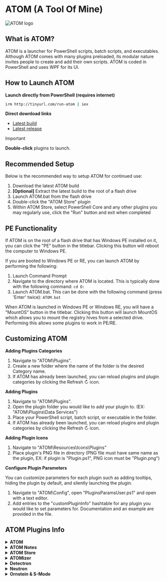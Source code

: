 # ATOM (A Tool Of Mine)

<picture>
  <source media="(prefers-color-scheme: dark)" srcset="ATOM/Resources/Icons/Common/ATOM%20Logo%20(Light).png">
  <source media="(prefers-color-scheme: light)" srcset="ATOM/Resources/Icons/Common/ATOM%20Logo%20(Dark).png">
  <img alt="ATOM logo" src="ATOM/Dependencies/Icons/ATOM%20Logo%20(Light).png"> <!-- Fallback for browsers that do not support picture -->
</picture>

## What is ATOM?
ATOM is a launcher for PowerShell scripts, batch scripts, and executables. Although ATOM comes with many plugins preloaded, its modular nature invites people to create and add their own scripts.
ATOM is coded in PowerShell and uses WPF for its UI.

## How to Launch ATOM
**Launch directly from PowerShell (requires internet)**
```sh
irm http://tinyurl.com/run-atom | iex
```

**Direct download links**
- [Latest build](https://github.com/SkylerWallace/ATOM/archive/refs/heads/main.zip)
- [Latest release](https://github.com/SkylerWallace/ATOM/releases/latest/download/ATOM.zip)

> [!IMPORTANT]
> **Double-click** plugins to launch.

## Recommended Setup
Below is the recommended way to setup ATOM for continued use:
1. Download the latest ATOM build
2. **[Optional]** Extract the latest build to the root of a flash drive
3. Launch ATOM.bat from the flash drive
4. Double-click the "ATOM Store" plugin
5. Within ATOM Store, select PowerShell Core and any other plugins you may regularly use, click the "Run" button and exit when completed

## PE Functionality
If ATOM is on the root of a flash drive that has Windows PE installed on it, you can click the "PE" button in the titlebar.
Clicking this button will reboot the computer to Windows PE.

If you are booted to Windows PE or RE, you can launch ATOM by performing the following:
1. Launch Command Prompt
2. Navigate to the directory where ATOM is located. This is typically done with the following command:
   ```cd D:```
3. Launch ATOM.bat. This can be done with the following command (press 'Enter' twice):
   ```ATOM.bat```

When ATOM is launched in Windows PE or Windows RE, you will have a "MountOS" button in the titlebar.
Clicking this button will launch MountOS which allows you to mount the registry hives from a selected drive.
Performing this allows some plugins to work in PE/RE.

## Customizing ATOM
**Adding Plugins Categories**

1. Navigate to "ATOM\Plugins".
2. Create a new folder where the name of the folder is the desired Category name.
3. If ATOM has already been launched, you can reload plugins and plugin categories by clicking the Refresh ↻ icon.

**Adding Plugins**

1. Navigate to "ATOM\Plugins".
2. Open the plugin folder you would like to add your plugin to. (EX: "ATOM\Plugins\Data Services")
3. Place your PowerShell script, batch script, or executable in the folder.
4. If ATOM has already been launched, you can reload plugins and plugin categories by clicking the Refresh ↻ icon.

**Adding Plugin Icons**

1. Navigate to "ATOM\Resources\Icons\Plugins"
2. Place plugin's PNG file in directory (PNG file must have same name as the plugin, EX: if plugin is "Plugin.ps1", PNG icon must be "Plugin.png")

**Configure Plugin Parameters**

You can customize parameters for each plugin such as adding tooltips, hiding the plugin by default, and silently launching the plugin.

1. Navigate to "ATOM\Config", open "PluginsParamsUser.ps1" and open with a text editor.
2. Add entries to the "customPluginInfo" hashtable for any plugin you would like to set parameters for. Documentation and an example are provided in the file.

## ATOM Plugins Info
<details><summary><b>ATOM</b></summary>

  **The star of the show!**
  
  ![img](.github/assets/ATOM%20image.png)
</details>

<details><summary><b>ATOM Notes</b></summary>

  **Take notes as you repair a computer**
  - Type notes in the "Notes field", initials in the "Initials" field
  - Once both fields are filled, click the + button or press 'Enter'
  - Right-click a saved note to delete it

  ![img](.github/assets/ATOM%20Notes%20image.png)
</details>

<details><summary><b>ATOM Store</b></summary>

  **Download portable programs**
  - Downloaded programs are stored in the "Programs" folder in the same directory as ATOM
  - If a program is downloaded from the ATOM Store, ATOM will launch the equivalent plugin using ATOM Store's downloaded copy of the program

  ![img](.github/assets/ATOM%20Store%20image.png)
</details>

<details><summary><b>ATOMizer</b></summary>

  **Update & format flash drives**
  - Drive options
    - "ATOM" updates ATOM installation on root of drive
    - "Merge" merges data onto root of drive
    - "Format" formats drive to FAT32 and then merges data
  - File options
    - "Download" downloads latest stable ATOM from GitHub (only works when "ATOM" drive option is selected)
    - "Browse" opens explorer window to manually select a ZIP or ISO file
  - Multiple drives can be selected using **Ctrl + Left-Click** and **Shift + Left-Click**

  ![img](.github/assets/ATOMizer%20image.png)
</details>

<details><summary><b>Detectron</b></summary>

  **Detect & remove bloatware, adware, and other malicious programs + optimize telemetry & performance**
  
  ![img](.github/assets/Detectron%20image.png)
</details>

<details><summary><b>Neutron</b></summary>

  **New computer setup suite: customizations, timezone, and programs**
  - Neutron will download programs via Winget, Chocolatey, and direct URL
    - If Winget installation fails then use Chocolatey, if Chocolatey fails then use direct URL (it's redundant!)

  ![img](.github/assets/Neutron%20image.png)
</details>

<details><summary><b>Ornstein & S-Mode</b></summary>

  **Disable S-Mode on computers without having to use a Microsoft Account (yes, you can use a local account!)**
  - Before you can run ATOM (and this plugin) on S-Mode computers, you must disable 'driver signature enforcement'
    https://www.tenforums.com/tutorials/156602-how-enable-disable-driver-signature-enforcement-windows-10-a.html

  ![img](.github/assets/Ornstein%20&%20S-Mode%20image.png)
</details>